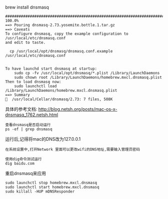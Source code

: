 brew install dnsmasq
```
######################################################################## 100.0%
==> Pouring dnsmasq-2.73.yosemite.bottle.1.tar.gz
==> Caveats
To configure dnsmasq, copy the example configuration to /usr/local/etc/dnsmasq.conf
and edit to taste.

  cp /usr/local/opt/dnsmasq/dnsmasq.conf.example /usr/local/etc/dnsmasq.conf


To have launchd start dnsmasq at startup:
    sudo cp -fv /usr/local/opt/dnsmasq/*.plist /Library/LaunchDaemons
    sudo chown root /Library/LaunchDaemons/homebrew.mxcl.dnsmasq.plist
Then to load dnsmasq now:
    sudo launchctl load /Library/LaunchDaemons/homebrew.mxcl.dnsmasq.plist
==> Summary
🍺  /usr/local/Cellar/dnsmasq/2.73: 7 files, 508K
```

具体的参考文档:
http://blog.netsh.org/posts/mac-os-x-dnsmasq_1762.netsh.html

```
查看dnsmasq是否启动运行
ps -ef | grep dnsmasq
```
运行后,记得将mac的DNS改为127.0.0.1
```
在系统设置中,打开Network 里面可以更改wifi的DNS地址,需要输入管理员密码
```

```
使用dig命令测试运行
dig baidu.com 
```

重启dnsmasq来应用
```
sudo launchctl stop homebrew.mxcl.dnsmasq
sudo launchctl start homebrew.mxcl.dnsmasq
sudo killall -HUP mDNSResponder
```